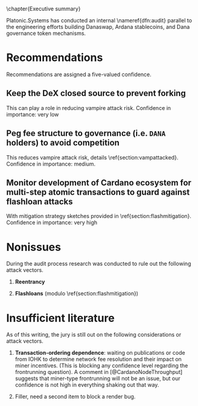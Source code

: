 \chapter{Executive summary}

Platonic.Systems has conducted an internal \nameref{dfn:audit} parallel to the engineering efforts building Danaswap, Ardana stablecoins, and Dana governance token mechanisms. 

# Recommendations

Recommendations are assigned a five-valued confidence. 

## Keep the DeX closed source to prevent forking

This can play a role in reducing vampire attack risk. Confidence in importance: very low

## Peg fee structure to governance (i.e. `DANA` holders) to avoid competition 

This reduces vampire attack risk, details \ref{section:vampattacked}. Confidence in importance: medium. 

## Monitor development of Cardano ecosystem for **multi-step atomic transactions** to guard against flashloan attacks

With mitigation strategy sketches provided in \ref{section:flashmitigation}. Confidence in importance: very high

# Nonissues

During the audit process research was conducted to rule out the following attack vectors.

1. **Reentrancy**

2. **Flashloans** (modulo \ref{section:flashmitigation})


# Insufficient literature

As of this writing, the jury is still out on the following considerations or attack vectors.

1. **Transaction-ordering dependence**: waiting on publications or code from IOHK to determine network fee resolution and their impact on miner incentives. (This is blocking any confidence level regarding the frontrunning question). A comment in [@CardanoNodeThroughput] suggests that miner-type frontrunning will not be an issue, but our confidence is not high in everything shaking out that way. 

2. Filler, need a second item to block a render bug. 

